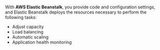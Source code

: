 With **AWS Elastic Beanstalk**, you provide code and configuration settings, and Elastic Beanstalk deploys the resources necessary to perform the following tasks:

- Adjust capacity
- Load balancing
- Automatic scaling
- Application health monitoring